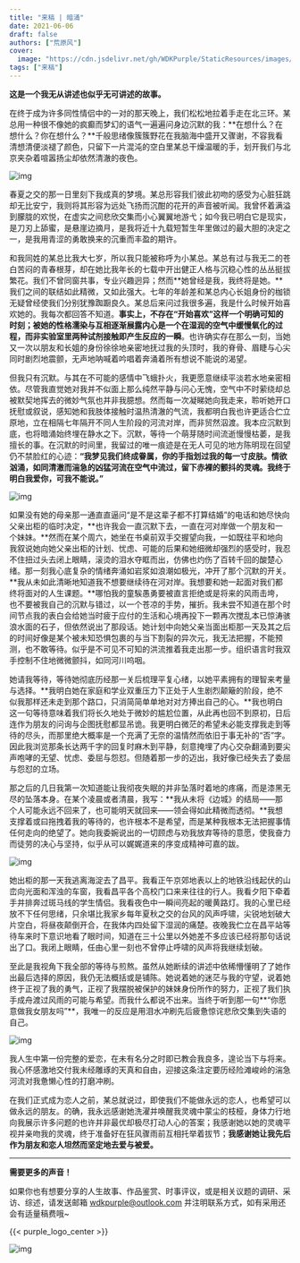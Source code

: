 ```yaml
---
title: "来稿 | 暗涌"
date: 2021-06-06
draft: false
authors: ["荒原风"]
cover:
  image: "https://cdn.jsdelivr.net/gh/WDKPurple/StaticResources/images/20210606_001.webp"
tags: ["来稿"]
---
```


**这是一个我无从讲述也似乎无可讲述的故事。**

在终于成为许多同性情侣中的一对的那天晚上，我们松松地拉着手走在北三环。某总用一种很不像她的疯癫而梦幻的语气一遍遍问身边沉默的我：**在想什么？在想什么？你在想什么？**千般思绪像簇簇野花在我脑海中盛开又骤谢，不容我看清想清便淡褪了颜色，只留下一片混沌的空白里某总干燥温暖的手，划开我们与北京夹杂着喧嚣扬尘却依然清澈的夜色。

![img](https://cdn.jsdelivr.net/gh/WDKPurple/StaticResources/images/20210606_002.webp)

春夏之交的那一日里刻下我成真的梦境。某总形容我们彼此初吻的感受为心脏狂跳却无比安宁，我则将其形容为远处飞扬而沉酣的花开的声音被听闻。我曾怀着满溢到朦胧的欢悦，在虚实之间悲欣交集而小心翼翼地游弋；如今我已明白它是现实，是刀刃上舔蜜，是悬崖边摘月，是我将近十九载短暂生年里做过的最大胆的决定之一，是我用青涩的勇敢换来的沉重而丰盈的期许。

和我同姓的某总比我大七岁，所以我只能被称呼为小某总。某总有过与我无二的苍白苦闷的青春根芽，却在她比我年长的七载中开出健正人格与沉稳心性的丛丛挺拔繁花。我们不曾同窗共事，专业兴趣迥异；然而**她曾经是我，我终将是她。**我们之间的联结如此精微，又如此强大。七年的年龄差和某总内心长姐身份的枷锁无疑曾经使我们分别犹豫踟蹰良久。某总后来问过我很多遍，我是什么时候开始喜欢她的。我每次都回答不知道。**事实上，不存在“开始喜欢”这样一个明确可知的时刻；被她的性格濡染与互相逐渐展露内心是一个在湿润的空气中缓慢氧化的过程，而非实验室里两种试剂接触即产生反应的一瞬**。也许确实存在那么一刻，当她又一次以朋友和长姐的身份徐徐地亲密地抚过我的头顶时，我的脊骨、眉睫与心尖同时剧烈地震颤，无声地呐喊着吟唱着奔涌着所有想说不能说的渴望。

但我只有沉默。与其在不可能的感情中飞蛾扑火，我更愿意继续平淡若水地亲密相依。尽管我直觉她对我并不似面上那么纯然平静与问心无愧，空气中不时萦绕却总被默契地挥去的微妙气氛也并非我臆想。然而每一次凝睇她向我走来，聆听她开口抚慰或叙说，感知她和我肢体接触时温热清澈的气流，我都明白我也许更适合伫立原地，立在相隔七年隔开不同人生阶段的河流对岸，而非贸然泅渡。我本应沉默到底，也将暗涌始终埋在静水之下。沉默，等待一个萌芽随时间流逝慢慢枯萎，是我擅长的事。在沉默的时间里，我留过的唯一痕迹是在无人可见的地方陈明现在回望仍不禁脸红的心迹：**“我梦见我们终成眷属，你的手指划过我的每一寸皮肤。情欲汹涌，如同清澈而湍急的凶猛河流在空气中流过，留下赤裸的颤抖的灵魂。我终于明白我爱你，可我不能说。”**

![img](https://cdn.jsdelivr.net/gh/WDKPurple/StaticResources/images/20210606_003.webp)

如果没有她的母亲那一通直直逼问“是不是这辈子都不打算结婚”的电话和她尽快向父亲出柜的临时决定，**也许我会一直沉默下去，一直在河对岸做一个朋友和一个妹妹。**然而在某个周六，她坐在书桌前双手交握望向我，一如既往平和地向我叙说她向她父亲出柜的计划、忧虑、可能的后果和她细微却强烈的感受时，我忍不住扭过头去闭上眼睛，滚烫的泪水夺眶而出，仿佛也灼伤了百转千回的酸楚心绪。那一刻我心底复杂的情绪奔涌如岩浆如浪潮如极光，冲开了那个沉默的开关。**我从未如此清晰地知道我不想要继续待在河对岸。我想要和她一起面对我们都终将面对的人生课题。**哪怕我的童騃愚勇要被直言拒绝或是将来的风雨击垮，也不要被我自己的沉默与错过，以一个苍凉的手势，摧折。我未尝不知道在那个时间节点我的表白会给她当时疲于应付的生活和心境再投下一颗再次搅乱本已惊涛骇浪水面的石子，但依然说出了那段话。她计划中向她父亲当面出柜那一天及其之后的时间好像是某个被未知恐惧包裹的与当下割裂的异次元，我无法把握，不能预测，也不敢等待。似乎是不可见不可知的洪流推着我走出那一步。组织语言时我双手控制不住地微微颤抖，如同河川呜咽。

她请我等待，等待她彻底历经那一关后梳理平复心绪，以她平素拥有的理智来考量与选择。**我明白她在家庭和学业双重压力下正处于人生剧烈颠簸的阶段，绝不似我那样还未走到那个路口，只消简简单单地对对方捧出自己的心。**我也明白这一句等待意味着我们将长久地处于微妙的尴尬位置，从此再也回不到原初，日后连作为朋友的问询与企图抚慰都显吊诡。我更明白微茫的希望未必能支撑我走到等待的尽头，而那里绝大概率是一个充满了无奈的温情然而依旧于事无补的“否”字。因此我浏览那条长达两千字的回复时麻木到平静，刻意掩埋了内心交杂翻涌到要尖声咆哮的无望、忧虑、委屈与怨怼。但随着那一步的迈出，我好像已经失去了委屈与怨怼的立场。

那之后的几日我第一次知道能让我彻夜失眠的并非坠落时着地的疼痛，而是漆黑无尽的坠落本身。在某个凌晨或者清晨，我写：**我从未将《边城》的结局——那个人可能永远不回来了，也可能明天就回来——领会得如此精微而透彻。**我想支撑着或曰拖拽着我的等待的，也许根本不是希望，而是某种我根本无法把握事情任何走向的绝望了。她向我委婉说出的一切顾虑与劝我放弃等待的意愿，使我奋力而徒劳的决心与坚持，似乎从可以娓娓道来的序变成精神可嘉的跋。

![img](https://cdn.jsdelivr.net/gh/WDKPurple/StaticResources/images/20210606_004.webp)

她出柜的那一天我逃离海淀去了昌平。我看正午京郊地表以上的地铁沿线起伏的山峦向光面和浑浊的车窗，我看昌平各个高校门口来来往往的行人。我看夕阳下牵着手并排奔过斑马线的学生情侣。我看夜色中一瞬间亮起的暖黄路灯。我的心里已经放不下任何思绪，只余堪比我家乡每年夏秋之交的台风的风声呼啸，尖锐地划破大片空白，将昼夜颠倒开合，在我体内四处留下湿润的痛楚。夜晚我伫立在昌平站等待车来时下意识地看了眼时间，知道在三十公里以外她差不多应该已经将那句话说出了口。我闭上眼睛，任由心里一刻也不曾停止呼啸的风声将我继续划破。

至此是我视角下我全部的等待与煎熬。虽然从她断续的讲述中依稀懵懂明了了她作出最后选择的原因，我仍无法概括或是铺陈。她说着她的迷茫与我的守望，说着她终于正视了我的勇气，正视了我摆脱被保护的妹妹身份所作的努力，正视了我们执手成舟渡过风雨的可能与希望。而我什么都说不出来。当终于听到那一句**“你愿意做我女朋友吗”**，我唯一的反应是用泪水冲刷先后疲惫惊诧悲欣交集到失语的自己。

![img](https://cdn.jsdelivr.net/gh/WDKPurple/StaticResources/images/20210606_005.webp)

我人生中第一份完整的爱恋，在未有名分之时即已教会我良多，遑论当下与将来。我心怀感激地交付我未经雕琢的天真和自由，迎接这条注定要历经险滩峻岭的湍急河流对我惫懒心性的打磨冲刷。

在我们正式成为恋人之前，某总就说过，即使我们不能做永远的恋人，也希望可以做永远的朋友。的确，我永远感谢她洗濯并唤醒我灵魂中蒙尘的枝桠，身体力行地向我展示许多问题的也许并非最优却极尽打动人心的答案；我感谢她以她的灵魂平视并亲吻我的灵魂，终于准备好在狂风骤雨前互相托举着拔节；**我感谢她让我先后作为朋友和恋人坦然而坚定地去爱与被爱。**

---

**需要更多的声音！**

如果你也有想要分享的人生故事、作品鉴赏、时事评议，或是相关议题的调研、采访、综述，请发送邮箱 wdkpurple@outlook.com 并注明联系方式，如有采用还会有适量稿费哦~

{{< purple_logo_center >}}

![img](https://cdn.jsdelivr.net/gh/WDKPurple/StaticResources/images/purple_120_bpm.webp)
